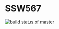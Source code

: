 # SSW567
 [![build status of master](https://travis-ci.com/SeeAnish/SSW567.svg?branch=master)](https://travis-ci.com/SeeAnish/SSW567)
